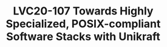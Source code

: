 ---
categories:
- lvc20
description: Increasingly, embedded devices are being equipped with ARM processors.
  Because of ease-of-use and widespread support for drivers and applications, Linux
  is often used as the OS of choice even though it consumes a significant amount of
  the device’s limited resources, and its large Trusted Compute Base (TCB) has resulted
  in a plethora of exploits. In this talk, we will present Unikraft, a fully micro-library
  operating system and build tool which allows for building specialized OSes and software
  stacks targeting one application, while removing unneeded functionality. As a proof
  of concept, we port Unikraft to the Raspberry Pi 3 B+ and to a Xilinx Ultra96-V2.
  On these boards, Unikraft is able to boot in 88-158 milliseconds, consume only hundreds
  of KBs of memory when running real-world applications such as NGINX and ML frameworks
  such as PyTorch, while providing visible reductions in power consumption compared
  to Linux distributions. Unikraft is a Linux Foundation open source project and can
  be found at www.unikraft.org .
image: /assets/images/featured-images/lvc20/LVC20-107.png
session_id: LVC20-107
session_room: '[Track 1] IoT/Edge/Embedded'
session_slot:
  end_time: 2020-09-22 13:20
  start_time: 2020-09-22 12:55
session_speakers:
- speaker_bio: I’m a chief researcher in the systems group at NEC Laboratories Europe
    in Heidelberg, Germany. My main research and work interests lie in the areas of
    high-performance software systems, and in particular specialization, virtualization,
    and the application of machine learning techniques to tackle open problems in
    the systems area. Previously, I received an undergraduate degree with honours
    from the University of Virginia, a Masters in Data Communications, Networks and
    Distributed Systems from University College London (top of the class), and a Ph.D.
    also from UCL. I have published on several top-tier conferences and journals such
    as SOSP, SIGCOMM, NSDI, CoNEXT, and SIGCOMM CCR and regularly act as TPC member
    of conferences and journals such as IMC , INFOCOM, CoNEXT and SIGCOMM CCR.
  speaker_company: ''
  speaker_image: http://avatars.sched.co/2/f1/10468633/avatar.jpg.320x320px.jpg?203
  speaker_name: Felipe Huici
  speaker_position: Chief Researcher, NEC Laboratories Europe GmbH
  speaker_role: attendee, speaker
session_track: IoT and Embedded
tag: session
tags: IoT and Embedded
title: LVC20-107 Towards Highly Specialized, POSIX-compliant Software Stacks with
  Unikraft
---